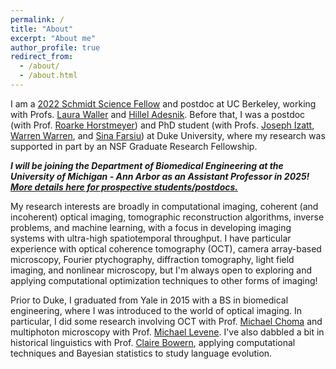 ```yaml
---
permalink: /
title: "About"
excerpt: "About me"
author_profile: true
redirect_from: 
  - /about/
  - /about.html
---
```

I am a [2022 Schmidt Science Fellow](https://schmidtsciencefellows.org/fellows/) and postdoc at UC Berkeley, working with Profs. [Laura Waller](http://www.laurawaller.com/) and [Hillel Adesnik](https://adesnik.berkeley.edu/). Before that, I was a postdoc (with Prof. [Roarke Horstmeyer](https://horstmeyer.pratt.duke.edu/)) and PhD student (with Profs. [Joseph Izatt](http://biophotonics.pratt.duke.edu/), [Warren Warren](https://chem.duke.edu/labs/warren/overview), and [Sina Farsiu](http://people.duke.edu/~sf59/)) at Duke University, where my research was supported in part by an NSF Graduate Research Fellowship. 

***I will be joining the Department of Biomedical Engineering at the University of Michigan - Ann Arbor as an Assistant Professor in 2025! [More details here for prospective students/postdocs.](https://kevinczhou.github.io/join/)***

My research interests are broadly in computational imaging, coherent (and incoherent) optical imaging, tomographic reconstruction algorithms, inverse problems, and machine learning, with a focus in developing imaging systems with ultra-high spatiotemporal throughput. I have particular experience with optical coherence tomography (OCT), camera array-based microscopy, Fourier ptychography, diffraction tomography, light field imaging, and nonlinear microscopy, but I'm always open to exploring and applying computational optimization techniques to other forms of imaging!

Prior to Duke, I graduated from Yale in 2015 with a BS in biomedical engineering, where I was introduced to the world of optical imaging. In particular, I did some research involving OCT with Prof. [Michael Choma](https://medicine.yale.edu/profile/michael_choma/) and multiphoton microscopy with Prof. [Michael Levene](https://medicine.yale.edu/research-profile/michael_levene/). I've also dabbled a bit in historical linguistics with Prof. [Claire Bowern](https://ling.yale.edu/people/claire-bowern), applying computational techniques and Bayesian statistics to study language evolution.
